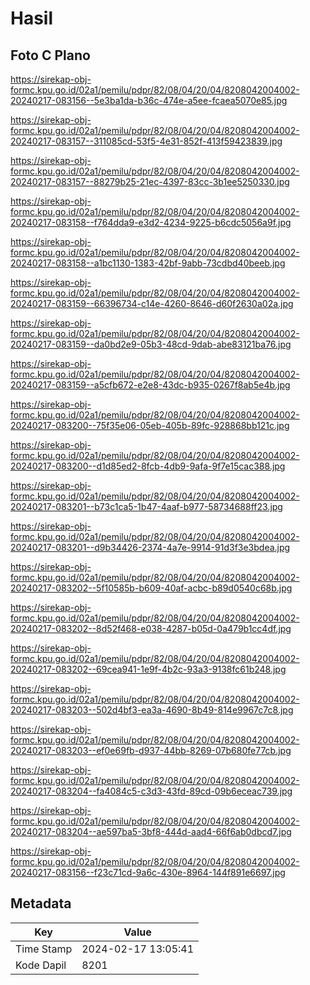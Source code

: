 # Hasil

## Foto C Plano

https://sirekap-obj-formc.kpu.go.id/02a1/pemilu/pdpr/82/08/04/20/04/8208042004002-20240217-083156--5e3ba1da-b36c-474e-a5ee-fcaea5070e85.jpg

https://sirekap-obj-formc.kpu.go.id/02a1/pemilu/pdpr/82/08/04/20/04/8208042004002-20240217-083157--311085cd-53f5-4e31-852f-413f59423839.jpg

https://sirekap-obj-formc.kpu.go.id/02a1/pemilu/pdpr/82/08/04/20/04/8208042004002-20240217-083157--88279b25-21ec-4397-83cc-3b1ee5250330.jpg

https://sirekap-obj-formc.kpu.go.id/02a1/pemilu/pdpr/82/08/04/20/04/8208042004002-20240217-083158--f764dda9-e3d2-4234-9225-b6cdc5056a9f.jpg

https://sirekap-obj-formc.kpu.go.id/02a1/pemilu/pdpr/82/08/04/20/04/8208042004002-20240217-083158--a1bc1130-1383-42bf-9abb-73cdbd40beeb.jpg

https://sirekap-obj-formc.kpu.go.id/02a1/pemilu/pdpr/82/08/04/20/04/8208042004002-20240217-083159--66396734-c14e-4260-8646-d60f2630a02a.jpg

https://sirekap-obj-formc.kpu.go.id/02a1/pemilu/pdpr/82/08/04/20/04/8208042004002-20240217-083159--da0bd2e9-05b3-48cd-9dab-abe83121ba76.jpg

https://sirekap-obj-formc.kpu.go.id/02a1/pemilu/pdpr/82/08/04/20/04/8208042004002-20240217-083159--a5cfb672-e2e8-43dc-b935-0267f8ab5e4b.jpg

https://sirekap-obj-formc.kpu.go.id/02a1/pemilu/pdpr/82/08/04/20/04/8208042004002-20240217-083200--75f35e06-05eb-405b-89fc-928868bb121c.jpg

https://sirekap-obj-formc.kpu.go.id/02a1/pemilu/pdpr/82/08/04/20/04/8208042004002-20240217-083200--d1d85ed2-8fcb-4db9-9afa-9f7e15cac388.jpg

https://sirekap-obj-formc.kpu.go.id/02a1/pemilu/pdpr/82/08/04/20/04/8208042004002-20240217-083201--b73c1ca5-1b47-4aaf-b977-58734688ff23.jpg

https://sirekap-obj-formc.kpu.go.id/02a1/pemilu/pdpr/82/08/04/20/04/8208042004002-20240217-083201--d9b34426-2374-4a7e-9914-91d3f3e3bdea.jpg

https://sirekap-obj-formc.kpu.go.id/02a1/pemilu/pdpr/82/08/04/20/04/8208042004002-20240217-083202--5f10585b-b609-40af-acbc-b89d0540c68b.jpg

https://sirekap-obj-formc.kpu.go.id/02a1/pemilu/pdpr/82/08/04/20/04/8208042004002-20240217-083202--8d52f468-e038-4287-b05d-0a479b1cc4df.jpg

https://sirekap-obj-formc.kpu.go.id/02a1/pemilu/pdpr/82/08/04/20/04/8208042004002-20240217-083202--69cea941-1e9f-4b2c-93a3-9138fc61b248.jpg

https://sirekap-obj-formc.kpu.go.id/02a1/pemilu/pdpr/82/08/04/20/04/8208042004002-20240217-083203--502d4bf3-ea3a-4690-8b49-814e9967c7c8.jpg

https://sirekap-obj-formc.kpu.go.id/02a1/pemilu/pdpr/82/08/04/20/04/8208042004002-20240217-083203--ef0e69fb-d937-44bb-8269-07b680fe77cb.jpg

https://sirekap-obj-formc.kpu.go.id/02a1/pemilu/pdpr/82/08/04/20/04/8208042004002-20240217-083204--fa4084c5-c3d3-43fd-89cd-09b6eceac739.jpg

https://sirekap-obj-formc.kpu.go.id/02a1/pemilu/pdpr/82/08/04/20/04/8208042004002-20240217-083204--ae597ba5-3bf8-444d-aad4-66f6ab0dbcd7.jpg

https://sirekap-obj-formc.kpu.go.id/02a1/pemilu/pdpr/82/08/04/20/04/8208042004002-20240217-083156--f23c71cd-9a6c-430e-8964-144f891e6697.jpg


## Metadata

| Key        | Value               |
| ---------- | ------------------- |
| Time Stamp | 2024-02-17 13:05:41 |
| Kode Dapil | 8201                |



